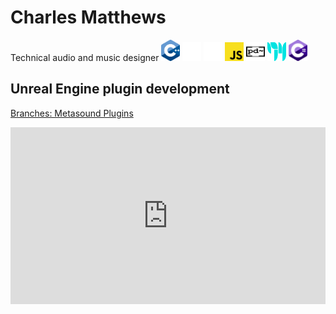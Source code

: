 # Charles Matthews
Technical audio and music designer
<span><img src="icons/ISO_C++_Logo.svg" onclick="preventDefault()" alt="C++ Logo" width="30px"></span>
<span><img src="icons/unreal-engine-svgrepo-com.svg" width="30px" alt="Unreal Engine logo"></span>
<span><img src="icons/wwise_logo_icon_249154.svg" width="30px" alt="Wwise logo"></span>
<span><img src="icons/Unofficial_JavaScript_logo_2.svg" width="30px" alt="JavaScript logo"></span>
<span><img src="icons/Pure_Data_logo.svg" width="30px" height="30px" alt="pure data logo"></span>
<span><img src="icons/Cycling_74_logo.svg" alt="Max MSP logo" height="30px" width="30px"></span>
<span><img src="icons/Logo_C_sharp.svg" alt="C sharp Logo" width="30px"></span>
## Unreal Engine plugin development
[Branches: Metasound Plugins](https://github.com/matthewscharles/metasound-branches)
<div class="embed-container">
    <iframe width="640" height="390" 
    src="https://www.youtube.com/embed/HgudP5fzDWM" 
    frameborder="0" allowfullscreen></iframe>
</div>
<style>
.embed-container {
  position: relative;
  padding-bottom: 56.25%;
  height: 0;
  overflow: hidden;
  max-width: 100%;
}
.embed-container iframe,
.embed-container object,
.embed-container embed {
  position: absolute;
  top: 0;
  left: 0;
  width: 100%;
  height: 100%;
}
</style>
